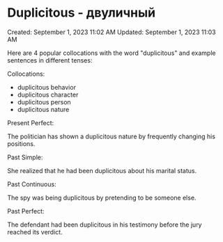 # Duplicitous - двуличный

Created: September 1, 2023 11:02 AM
Updated: September 1, 2023 11:03 AM

Here are 4 popular collocations with the word "duplicitous" and example sentences in different tenses:

Collocations:

- duplicitous behavior
- duplicitous character
- duplicitous person
- duplicitous nature

Present Perfect:

The politician has shown a duplicitous nature by frequently changing his positions.

Past Simple:

She realized that he had been duplicitous about his marital status.

Past Continuous:

The spy was being duplicitous by pretending to be someone else.

Past Perfect:

The defendant had been duplicitous in his testimony before the jury reached its verdict.